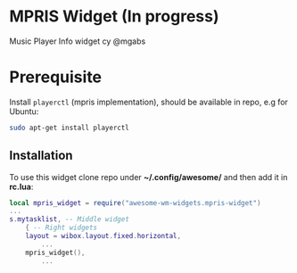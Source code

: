 # MPRIS Widget (In progress)

Music Player Info widget cy @mgabs

# Prerequisite

Install `playerctl` (mpris implementation), should be available in repo, e.g for Ubuntu:

```bash
sudo apt-get install playerctl
```

## Installation

To use this widget clone repo under **~/.config/awesome/** and then add it in **rc.lua**:

```lua
local mpris_widget = require("awesome-wm-widgets.mpris-widget")
...
s.mytasklist, -- Middle widget
	{ -- Right widgets
    layout = wibox.layout.fixed.horizontal,
		...
    mpris_widget(),
		...
```
